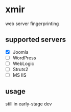 # xmir
web server fingerprinting


## supported servers

- [x] Joomla
- [ ] WordPress
- [ ] WebLogic
- [ ] Struts2
- [ ] MS IIS

## usage

still in early-stage dev